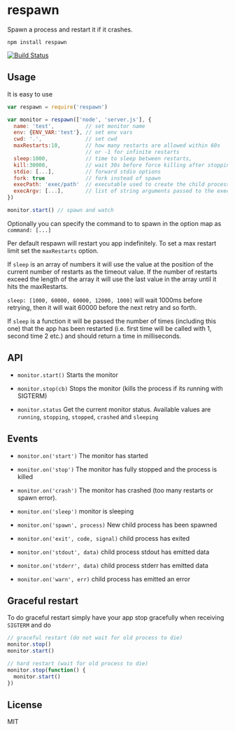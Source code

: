 # respawn

Spawn a process and restart it if it crashes.

```
npm install respawn
```

[![Build Status](https://travis-ci.org/mafintosh/respawn.png)](https://travis-ci.org/mafintosh/respawn)

## Usage

It is easy to use

``` js
var respawn = require('respawn')

var monitor = respawn(['node', 'server.js'], {
  name: 'test',          // set monitor name
  env: {ENV_VAR:'test'}, // set env vars
  cwd: '.',              // set cwd
  maxRestarts:10,        // how many restarts are allowed within 60s
                         // or -1 for infinite restarts
  sleep:1000,            // time to sleep between restarts,
  kill:30000,            // wait 30s before force killing after stopping
  stdio: [...],          // forward stdio options
  fork: true             // fork instead of spawn
  execPath: 'exec/path'  // executable used to create the child process, if `fork` is `true`
  execArgv: [...],       // list of string arguments passed to the executable, if `fork` is `true`
})

monitor.start() // spawn and watch
```

Optionally you can specify the command to to spawn in the option map as `command: [...]`

Per default respawn will restart you app indefinitely. To set a max restart limit set the `maxRestarts` option.

If `sleep` is an array of numbers it will use the value at the position of the current number of restarts as the timeout value. If the number of restarts exceed the length of the array it will use the last value in the array until it hits the maxRestarts.

`sleep: [1000, 60000, 60000, 12000, 1000]` will wait 1000ms before retrying, then it will wait 60000 before the next retry and so forth.

If `sleep` is a function it will be passed the number of times (including this one) that the app has been restarted (i.e. first time will be called with 1, second time 2 etc.) and should return a time in milliseconds.

## API

* `monitor.start()` Starts the monitor

* `monitor.stop(cb)` Stops the monitor (kills the process if its running with SIGTERM)

* `monitor.status` Get the current monitor status. Available values are `running`, `stopping`, `stopped`, `crashed` and `sleeping`

## Events

* `monitor.on('start')` The monitor has started

* `monitor.on('stop')`  The monitor has fully stopped and the process is killed

* `monitor.on('crash')`  The monitor has crashed (too many restarts or spawn error).

* `monitor.on('sleep')` monitor is sleeping

* `monitor.on('spawn', process)` New child process has been spawned

* `monitor.on('exit', code, signal)` child process has exited

* `monitor.on('stdout', data)` child process stdout has emitted data

* `monitor.on('stderr', data)` child process stderr has emitted data

* `monitor.on('warn', err)` child process has emitted an error

## Graceful restart

To do graceful restart simply have your app stop gracefully when receiving `SIGTERM` and do

``` js
// graceful restart (do not wait for old process to die)
monitor.stop()
monitor.start()

// hard restart (wait for old process to die)
monitor.stop(function() {
  monitor.start()
})
```

## License

MIT
